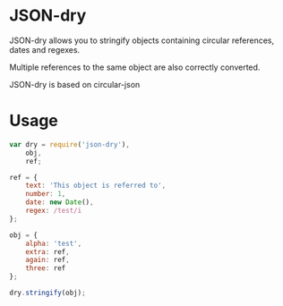 JSON-dry
========

JSON-dry allows you to stringify objects containing circular references,
dates and regexes.

Multiple references to the same object are also correctly converted.

JSON-dry is based on circular-json


# Usage

```js
var dry = require('json-dry'),
    obj,
    ref;

ref = {
	text: 'This object is referred to',
	number: 1,
	date: new Date(),
	regex: /test/i
};

obj = {
	alpha: 'test',
	extra: ref,
	again: ref,
	three: ref
};

dry.stringify(obj);
```
